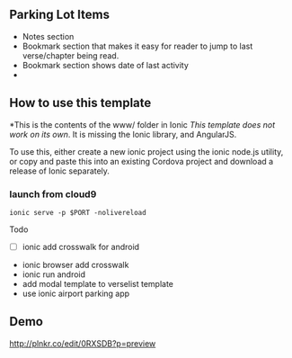 ## Parking Lot Items

 * Notes section
 * Bookmark section that makes it easy for reader to jump to last verse/chapter being read.  
 * Bookmark section shows date of last activity
 *
## How to use this template
*This is the contents of the www/ folder in Ionic
*This template does not work on its own*. It is missing the Ionic library, and AngularJS.

To use this, either create a new ionic project using the ionic node.js utility, or copy and paste this into an existing Cordova project and download a release of Ionic separately.

### launch from cloud9
`ionic serve -p $PORT -nolivereload`

Todo

-[ ] ionic add crosswalk for android

* ionic browser add crosswalk
* ionic run android
* add modal template to verselist template
* use ionic airport parking app


## Demo
http://plnkr.co/edit/0RXSDB?p=preview